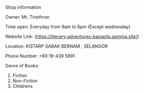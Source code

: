 Shop information

Owner:
Mr. Tinethran

Time open:
Everyday from 9am to 6pm (Except wednesday)

Website Link:
(https://literary-adventures-baowxlp.gamma.site/)

Location:
KiSTARP SABAK BERNAM , SELANGOR

Phone Number:
+60 19-439 5991

Genre of Books:
1. Fiction
2. Non-Fiction
3. Childrens


